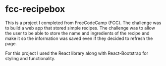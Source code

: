 # fcc-recipebox
This is a project I completed from FreeCodeCamp (FCC). The challenge was to build a web app that stored simple recipes. The challenge was to allow the user to be able to store the name and ingredients of the recipe and make it so the information was saved even if they decided to refresh the page.

For this project I used the React library along with React-Bootstrap for styling and functionality.
